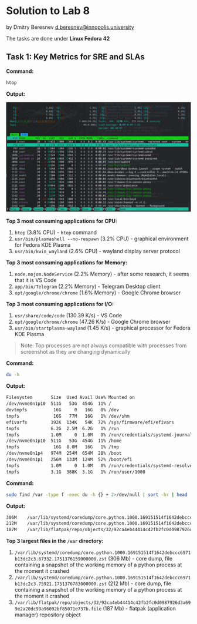 # Solution to Lab 8

by Dmitry Beresnev <d.beresnev@innopolis.university>

The tasks are done under **Linux Fedora 42**

## Task 1: Key Metrics for SRE and SLAs

**Command:**

```bash
htop
```

**Output:**

![htop output](./htop.png)

**Top 3 most consuming applications for CPU:**

1. `htop` (3.8% CPU) - `htop` command
2. `usr/bin/plasmashell --no-respawn` (3.2% CPU) - graphical environment for Fedora KDE Plasma
3. `usr/bin/kwin_wayland` (2.6% CPU) - wayland display server protocol

**Top 3 most consuming applications for Memory:**

1. `node.mojom.NodeService` (2.2% Memory) - after some research, it seems that it is VS Code
2. `app/bin/Telegram` (2.2% Memory) - Telegram Desktop client
3. `opt/google/chrome/chrome` (1.6% Memory) - Google Chrome browser

**Top 3 most consuming applications for I/O:**

1. `usr/share/code/code` (130.39 K/s) - VS Code
2. `opt/google/chrome/chrome` (47.26 K/s) - Google Chrome browser
3. `usr/bin/startplasma-wayland` (1.45 K/s) - graphical processor for Fedora KDE Plasma

> Note: Top processes are not always compatible with processes from screenshot as they are changing dynamically

**Command:**

```bash
du -h
```

**Output:**

```bash
Filesystem       Size  Used Avail Use% Mounted on
/dev/nvme0n1p10  511G   53G  454G  11% /
devtmpfs          16G     0   16G   0% /dev
tmpfs             16G   77M   16G   1% /dev/shm
efivarfs         192K  134K   54K  72% /sys/firmware/efi/efivars
tmpfs            6.2G  2.5M  6.2G   1% /run
tmpfs            1.0M     0  1.0M   0% /run/credentials/systemd-journald.service
/dev/nvme0n1p10  511G   53G  454G  11% /home
tmpfs             16G  8.0M   16G   1% /tmp
/dev/nvme0n1p4   974M  254M  654M  28% /boot
/dev/nvme0n1p1   256M  133M  124M  52% /boot/efi
tmpfs            1.0M     0  1.0M   0% /run/credentials/systemd-resolved.service
tmpfs            3.1G  388K  3.1G   1% /run/user/1000
```

**Command:**

```bash
sudo find /var -type f -exec du -h {} + 2>/dev/null | sort -hr | head -n 3
```

**Output:**

```bash
306M    /var/lib/systemd/coredump/core.python.1000.169151514f1642debccc6971b13dc2c3.67332.1751376159000000.zst
212M    /var/lib/systemd/coredump/core.python.1000.169151514f1642debccc6971b13dc2c3.75921.1751376783000000.zst
187M    /var/lib/flatpak/repo/objects/32/92ca4eb44414c42fb2fc0d0987926d3a699e2a20dc99a96092bf85071e737b.file
```

**Top 3 largest files in the `/var` directory:**

1. `/var/lib/systemd/coredump/core.python.1000.169151514f1642debccc6971b13dc2c3.67332.1751376159000000.zst` (306 Mb) - core dump, file containing a snapshot of the working memory of a python process at the moment it crashed
2. `/var/lib/systemd/coredump/core.python.1000.169151514f1642debccc6971b13dc2c3.75921.1751376783000000.zst` (212 Mb) - core dump, file containing a snapshot of the working memory of a python process at the moment it crashed
3. `/var/lib/flatpak/repo/objects/32/92ca4eb44414c42fb2fc0d0987926d3a699e2a20dc99a96092bf85071e737b.file` (187 Mb) - flatpak (application manager) repository object
